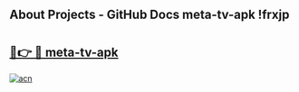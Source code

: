## About Projects - GitHub Docs meta-tv-apk !frxjp

# <h2><a href="https://andorid.site?title=meta-tv-apk&ref=13PRO">🔗👉 🔴 meta-tv-apk</a></h2>

[![acn](https://github.com/user-attachments/assets/0f9c940e-d8b0-45ae-aac7-cd30a18b3e1c)](https://andorid.site?title=meta-tv-apk&ref=13PRO)

